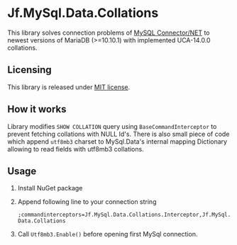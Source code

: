 ﻿# Jf.MySql.Data.Collations

This library solves connection problems of [MySQL Connector/NET](https://github.com/mysql/mysql-connector-net) to newest versions of MariaDB (>=10.10.1) with implemented UCA-14.0.0 collations.

## Licensing

This library is released under [MIT license](LICENSE.txt).

## How it works

Library modifies `SHOW COLLATION` query using `BaseCommandInterceptor` to prevent fetching collations with NULL Id's.
There is also small piece of code which append `utf8mb3` charset to MySql.Data's internal mapping Dictionary allowing
to read fields with utf8mb3 collations.

## Usage

1. Install NuGet package
2. Append following line to your connection string

    `;commandinterceptors=Jf.MySql.Data.Collations.Interceptor,Jf.MySql.Data.Collations`
3. Call `Utf8mb3.Enable()` before opening first MySql connection.